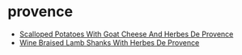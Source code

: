 # provence

 * [Scalloped Potatoes With Goat Cheese And Herbes De Provence](index/s/scalloped-potatoes-with-goat-cheese-and-herbes-de-provence-2999.json)
 * [Wine Braised Lamb Shanks With Herbes De Provence](index/w/wine-braised-lamb-shanks-with-herbes-de-provence-109263.json)
